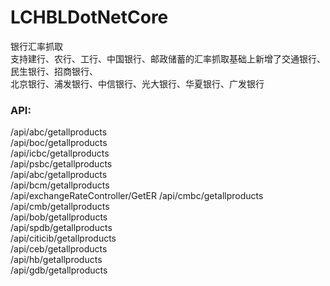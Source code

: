 # LCHBLDotNetCore
银行汇率抓取<br />
支持建行、农行、工行、中国银行、邮政储蓄的汇率抓取基础上新增了交通银行、民生银行、招商银行、<br />
北京银行、浦发银行、中信银行、光大银行、华夏银行、广发银行<br />
<h3>API:</h3>
/api/abc/getallproducts<br />
/api/boc/getallproducts<br />
/api/icbc/getallproducts<br />
/api/psbc/getallproducts<br />
/api/abc/getallproducts<br />
/api/bcm/getallproducts<br />
/api/exchangeRateController/GetER
/api/cmbc/getallproducts<br />
/api/cmb/getallproducts<br />
/api/bob/getallproducts<br />
/api/spdb/getallproducts<br />
/api/citicib/getallproducts<br />
/api/ceb/getallproducts<br />
/api/hb/getallproducts<br />
/api/gdb/getallproducts<br />